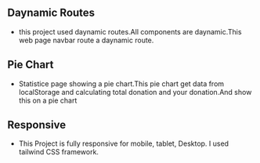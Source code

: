 ## Daynamic Routes
- this project used daynamic routes.All components are daynamic.This web page navbar route a daynamic route.

## Pie Chart
- Statistice page showing a pie chart.This pie chart get data from localStorage and calculating total donation and your donation.And show this on a pie chart

## Responsive
- This Project is fully responsive for mobile, tablet, Desktop. I used tailwind CSS framework.
